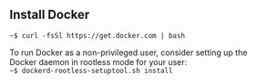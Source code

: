## Install Docker

``` ~$ curl -fsSl https://get.docker.com | bash   ```

To run Docker as a non-privileged user, consider setting up the  <br>
Docker daemon in rootless mode for your user:  <br>
``` ~$ dockerd-rootless-setuptool.sh install ``` 